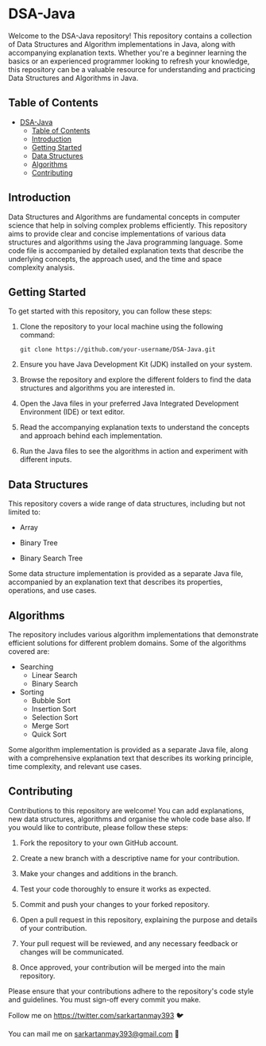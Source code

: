 # DSA-Java

Welcome to the DSA-Java repository! This repository contains a collection of Data Structures and Algorithm implementations in Java, along with accompanying explanation texts. Whether you're a beginner learning the basics or an experienced programmer looking to refresh your knowledge, this repository can be a valuable resource for understanding and practicing Data Structures and Algorithms in Java.

## Table of Contents

- [DSA-Java](#dsa-java)
  - [Table of Contents](#table-of-contents)
  - [Introduction](#introduction)
  - [Getting Started](#getting-started)
  - [Data Structures](#data-structures)
  - [Algorithms](#algorithms)
  - [Contributing](#contributing)

## Introduction

Data Structures and Algorithms are fundamental concepts in computer science that help in solving complex problems efficiently. This repository aims to provide clear and concise implementations of various data structures and algorithms using the Java programming language. Some code file is accompanied by detailed explanation texts that describe the underlying concepts, the approach used, and the time and space complexity analysis.

## Getting Started

To get started with this repository, you can follow these steps:

1. Clone the repository to your local machine using the following command:

   ```shell
   git clone https://github.com/your-username/DSA-Java.git
   ```

2. Ensure you have Java Development Kit (JDK) installed on your system.

3. Browse the repository and explore the different folders to find the data structures and algorithms you are interested in.

4. Open the Java files in your preferred Java Integrated Development Environment (IDE) or text editor.

5. Read the accompanying explanation texts to understand the concepts and approach behind each implementation.

6. Run the Java files to see the algorithms in action and experiment with different inputs.

## Data Structures

This repository covers a wide range of data structures, including but not limited to:

- Array

- Binary Tree
- Binary Search Tree
<!-- - Heap
- Hash Table
- Linked List
- Stack
- Queue
- Graph -->

Some data structure implementation is provided as a separate Java file, accompanied by an explanation text that describes its properties, operations, and use cases.

## Algorithms

The repository includes various algorithm implementations that demonstrate efficient solutions for different problem domains. Some of the algorithms covered are:

- Searching
  - Linear Search
  - Binary Search
- Sorting
  - Bubble Sort
  - Insertion Sort
  - Selection Sort
  - Merge Sort
  - Quick Sort
  <!-- - Graph Algorithms
  - Breadth-First Search (BFS)
  - Depth-First Search (DFS)
  - Dijkstra's Algorithm
  - Kruskal's Algorithm
  - Prim's Algorithm -->

Some algorithm implementation is provided as a separate Java file, along with a comprehensive explanation text that describes its working principle, time complexity, and relevant use cases.

## Contributing

Contributions to this repository are welcome!
You can add explanations, new data structures, algorithms and organise the whole code base also. If you would like to contribute, please follow these steps:

1. Fork the repository to your own GitHub account.

2. Create a new branch with a descriptive name for your contribution.

3. Make your changes and additions in the branch.

4. Test your code thoroughly to ensure it works as expected.

5. Commit and push your changes to your forked repository.

6. Open a pull request in this repository, explaining the purpose and details of your contribution.

7. Your pull request will be reviewed, and any necessary feedback or changes will be communicated.

8. Once approved, your contribution will be merged into the main repository.

Please ensure that your contributions adhere to the repository's code style and guidelines. You must sign-off every commit you make.

Follow me on https://twitter.com/sarkartanmay393 🐦

You can mail me on sarkartanmay393@gmail.com 📧